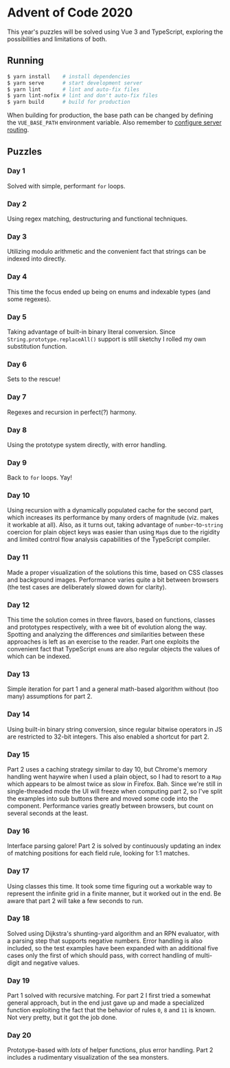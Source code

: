 Advent of Code 2020
===================

This year's puzzles will be solved using Vue 3 and TypeScript, exploring the possibilities and limitations of both.

Running
-------

```bash
$ yarn install    # install dependencies
$ yarn serve      # start development server
$ yarn lint       # lint and auto-fix files
$ yarn lint-nofix # lint and don't auto-fix files
$ yarn build      # build for production
```

When building for production, the base path can be changed by defining the `VUE_BASE_PATH` environment variable.
Also remember to [configure server routing](https://router.vuejs.org/guide/essentials/history-mode.html#example-server-configurations).

Puzzles
-------

### Day 1

Solved with simple, performant `for` loops.

### Day 2

Using regex matching, destructuring and functional techniques.

### Day 3

Utilizing modulo arithmetic and the convenient fact that strings can be indexed into directly.

### Day 4

This time the focus ended up being on enums and indexable types (and some regexes).

### Day 5

Taking advantage of built-in binary literal conversion. Since `String.prototype.replaceAll()` support is still sketchy I rolled my own substitution function.

### Day 6

Sets to the rescue!

### Day 7

Regexes and recursion in perfect(?) harmony.

### Day 8

Using the prototype system directly, with error handling.

### Day 9

Back to `for` loops. Yay!

### Day 10

Using recursion with a dynamically populated cache for the second part, which increases its performance by many orders of magnitude (viz. makes it workable at all).
Also, as it turns out, taking advantage of `number`-to-`string` coercion for plain object keys was easier than using `Map`s due to the rigidity and limited control flow analysis capabilities of the TypeScript compiler.

### Day 11

Made a proper visualization of the solutions this time, based on CSS classes and background images.
Performance varies quite a bit between browsers (the test cases are deliberately slowed down for clarity).

### Day 12

This time the solution comes in three flavors, based on functions, classes and prototypes respectively, with a wee bit of evolution along the way.
Spotting and analyzing the differences *and* similarities between these approaches is left as an exercise to the reader.
Part one exploits the convenient fact that TypeScript `enum`s are also regular objects the values of which can be indexed.

### Day 13

Simple iteration for part 1 and a general math-based algorithm without (too many) assumptions for part 2.

### Day 14

Using built-in binary string conversion, since regular bitwise operators in JS are restricted to 32-bit integers. This also enabled a shortcut for part 2.

### Day 15

Part 2 uses a caching strategy similar to day 10, but Chrome's memory handling went haywire when I used a plain object, so I had to resort to a `Map` which appears to be almost twice as slow in Firefox. Bah.
Since we're still in single-threaded mode the UI will freeze when computing part 2, so I've split the examples into sub buttons there and moved some code into the component. Performance varies greatly between browsers, but count on several seconds at the least.

### Day 16

Interface parsing galore! Part 2 is solved by continuously updating an index of matching positions for each field rule, looking for 1:1 matches.

### Day 17

Using classes this time. It took some time figuring out a workable way to represent the infinite grid in a finite manner, but it worked out in the end.
Be aware that part 2 will take a few seconds to run.

### Day 18

Solved using Dijkstra's shunting-yard algorithm and an RPN evaluator, with a parsing step that supports negative numbers.
Error handling is also included, so the test examples have been expanded with an additional five cases only the first of which should pass, with correct handling of multi-digit and negative values.

### Day 19

Part 1 solved with recursive matching. For part 2 I first tried a somewhat general approach, but in the end just gave up and made a specialized function exploiting the fact that the behavior of rules `0`, `8` and `11` is known. Not very pretty, but it got the job done.

### Day 20

Prototype-based with *lots* of helper functions, plus error handling. Part 2 includes a rudimentary visualization of the sea monsters.
